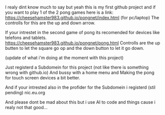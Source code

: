 I realy dint know much to say but yeah this is my first github project 
and if you want to play 1 of the 2 pong games here is a link: https://cheesehamster983.github.io/pongnet/index.html (for pc/laptop)
The controlls for this are the up and down arrow.


If your intrestet in the second game of pong its recomended for devices like telefons and tablets.
https://cheesehamster983.github.io/pongnet/pong.html
Controlls are the up butten to let the square go op and the down button to let it go down.



(update of what i'm doing at the moment with this project)

Just registerd a Subdomein for this project (not like there is something wrong with github.io)
And bussy with a home menu and Making the pong for touch screen devices a bit better.


And if your intrested also in the profider for the Subdomein i registerd (stil pending) nic.eu.org


And please dont be mad about this but i use AI to code and things cause i realy not that good...
